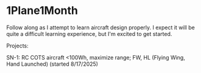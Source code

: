 # 1Plane1Month

Follow along as I attempt to learn aircraft design properly. I expect it will be quite a difficult learning experience, but I'm excited to get started.

Projects:

SN-1: RC COTS aircraft <100Wh, maximize range;
FW, HL (Flying Wing, Hand Launched) (started 8/17/2025)
